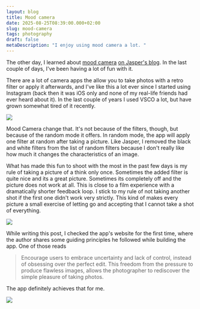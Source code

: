 ```yaml
---
layout: blog
title: Mood camera
date: 2025-08-25T08:39:00.000+02:00
slug: mood-camera
tags: photography
draft: false
metaDescription: "I enjoy using mood camera a lot. "
---
```

The other day, I learned about [mood camera](https://www.mood.camera/) [on Jasper's blog](https://jasper.tandy.is/blogging/mood). In the last couple of days, I've been having a lot of fun with it. 

There are a lot of camera apps the allow you to take photos with a retro filter or apply it afterwards, and I've like this a lot ever since I started using Instagram (back then it was iOS only and none of my real-life friends had ever heard about it). In the last couple of years I used VSCO a lot, but have grown somewhat tired of it recently.

![](https://ik.imagekit.io/chrisjarling/79815889-4703-44BC-A3E9-0620BA4F92F3_1_105_c.jpeg?updatedAt=1756102709137)

Mood Camera change that. It's not because of the filters, though, but because of the random mode it offers. In random mode, the app will apply one filter at random after taking a picture. Like Jasper, I removed the black and white filters from the list of random filters because I don't really like how much it changes the characteristics of an image.

What has made this fun to shoot with the most in the past few days is my rule of taking a picture of a think only once. Sometimes the added filter is quite nice and its a great picture. Sometimes its completely off and the picture does not work at all. This is close to a film experience with a dramatically shorter feedback loop. I stick to my rule of not taking another shot if the first one didn't work very strictly. This kind of makes every picture a small exercise of letting go and accepting that I cannot take a shot of everything.

![](https://ik.imagekit.io/chrisjarling/5A19029A-29B0-4E0E-B66E-AAAD2E85ABED_1_105_c.jpeg?updatedAt=1756102709138)

While writing this post, I checked the app's website for the first time, where the author shares some guiding principles he followed while building the app. One of those reads

> Encourage users to embrace uncertainty and lack of control, instead of obsessing over the perfect edit. This freedom from the pressure to produce flawless images, allows the photographer to rediscover the simple pleasure of taking photos.

The app definitely achieves that for me.

![](https://ik.imagekit.io/chrisjarling/D3C5323D-6168-4804-9138-A4694DCC6526_1_105_c.jpeg?updatedAt=1756102709104)
